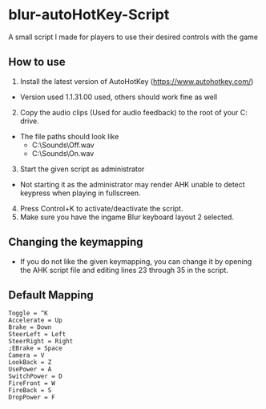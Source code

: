 # blur-autoHotKey-Script
A small script I made for players to use their desired controls with the game

## How to use
1. Install the latest version of AutoHotKey (https://www.autohotkey.com/)
  * Version used 1.1.31.00 used, others should work fine as well
2. Copy the audio clips (Used for audio feedback) to the root of your C: drive.
  * The file paths should look like
    * C:\Sounds\Off.wav
    * C:\Sounds\On.wav
3. Start the given script as administrator
  * Not starting it as the administrator may render AHK unable to detect keypress when playing in fullscreen.
4. Press Control+K to activate/deactivate the script.
5. Make sure you have the ingame Blur keyboard layout 2 selected.

## Changing the keymapping
* If you do not like the given keymapping, you can change it by opening the AHK script file and editing lines 23 through 35 in the script.

## Default Mapping
```
Toggle = ^K
Accelerate = Up
Brake = Down
SteerLeft = Left
SteerRight = Right
;EBrake = Space
Camera = V
LookBack = Z
UsePower = A
SwitchPower = D
FireFront = W
FireBack = S
DropPower = F
```

